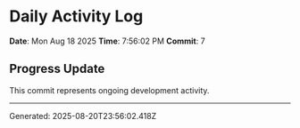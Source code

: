# Daily Activity Log

**Date**: Mon Aug 18 2025
**Time**: 7:56:02 PM
**Commit**: 7

## Progress Update

This commit represents ongoing development activity.

---
Generated: 2025-08-20T23:56:02.418Z
